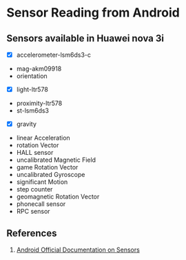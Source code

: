 # Sensor Reading from Android

## Sensors available in Huawei nova 3i

* [X] accelerometer-lsm6ds3-c
* mag-akm09918
* orientation
* [X] light-ltr578
* proximity-ltr578
* st-lsm6ds3
* [X] gravity
* linear Acceleration
* rotation Vector
* HALL sensor
* uncalibrated Magnetic Field
* game Rotation Vector
* uncalibrated Gyroscope
* significant Motion
* step counter
* geomagnetic Rotation Vector
* phonecall sensor
* RPC sensor

## References

1. [Android Official Documentation on Sensors](https://developer.android.com/guide/topics/sensors/sensors_overview#java)